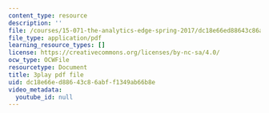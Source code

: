 ```yaml
---
content_type: resource
description: ''
file: /courses/15-071-the-analytics-edge-spring-2017/dc18e66ed88643c86abff1349ab66b8e_j1d4_wrUEVs.pdf
file_type: application/pdf
learning_resource_types: []
license: https://creativecommons.org/licenses/by-nc-sa/4.0/
ocw_type: OCWFile
resourcetype: Document
title: 3play pdf file
uid: dc18e66e-d886-43c8-6abf-f1349ab66b8e
video_metadata:
  youtube_id: null
---
```

